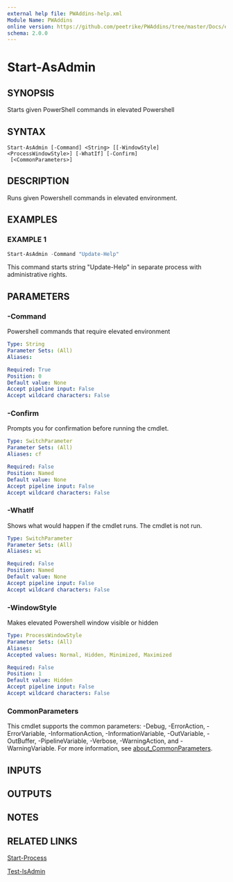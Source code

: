 ```yaml
---
external help file: PWAddins-help.xml
Module Name: PWAddins
online version: https://github.com/peetrike/PWAddins/tree/master/Docs/en-US/Start-AsAdmin.md
schema: 2.0.0
---
```


# Start-AsAdmin

## SYNOPSIS

Starts given PowerShell commands in elevated Powershell

## SYNTAX

```
Start-AsAdmin [-Command] <String> [[-WindowStyle] <ProcessWindowStyle>] [-WhatIf] [-Confirm]
 [<CommonParameters>]
```

## DESCRIPTION

Runs given Powershell commands in elevated environment.

## EXAMPLES

### EXAMPLE 1

```powershell
Start-AsAdmin -Command "Update-Help"
```

This command starts string "Update-Help" in separate process with administrative rights.

## PARAMETERS

### -Command

Powershell commands that require elevated environment

```yaml
Type: String
Parameter Sets: (All)
Aliases:

Required: True
Position: 0
Default value: None
Accept pipeline input: False
Accept wildcard characters: False
```

### -Confirm

Prompts you for confirmation before running the cmdlet.

```yaml
Type: SwitchParameter
Parameter Sets: (All)
Aliases: cf

Required: False
Position: Named
Default value: None
Accept pipeline input: False
Accept wildcard characters: False
```

### -WhatIf

Shows what would happen if the cmdlet runs. The cmdlet is not run.

```yaml
Type: SwitchParameter
Parameter Sets: (All)
Aliases: wi

Required: False
Position: Named
Default value: None
Accept pipeline input: False
Accept wildcard characters: False
```

### -WindowStyle

Makes elevated Powershell window visible or hidden

```yaml
Type: ProcessWindowStyle
Parameter Sets: (All)
Aliases:
Accepted values: Normal, Hidden, Minimized, Maximized

Required: False
Position: 1
Default value: Hidden
Accept pipeline input: False
Accept wildcard characters: False
```

### CommonParameters
This cmdlet supports the common parameters: -Debug, -ErrorAction, -ErrorVariable, -InformationAction, -InformationVariable, -OutVariable, -OutBuffer, -PipelineVariable, -Verbose, -WarningAction, and -WarningVariable. For more information, see [about_CommonParameters](http://go.microsoft.com/fwlink/?LinkID=113216).

## INPUTS

## OUTPUTS

## NOTES

## RELATED LINKS

[Start-Process](https://docs.microsoft.com/en-us/powershell/module/microsoft.powershell.management/start-process)

[Test-IsAdmin](Test-IsAdmin.md)
